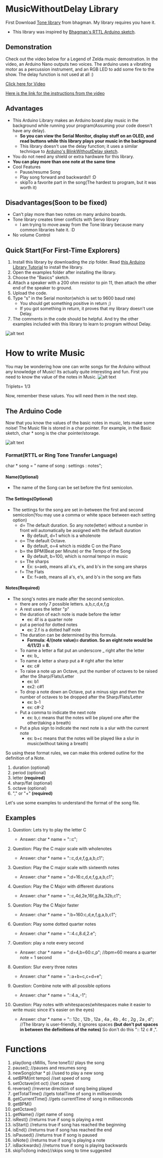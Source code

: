 # MusicWithoutDelay Library
First Download [Tone library](https://github.com/bhagman/Tone) from bhagman. My library requires you have it.
* This library was inspired by [Bhagman's RTTL Arduino sketch](https://github.com/bhagman/Tone/blob/master/examples/RTTTL/RTTTL.pde).

## Demonstration

   Check out the video below for a Legend of Zelda music demostration.  In the video, an Arduino Nano outputs two voices. The arduino uses a vibrating motor as a percussion instrument, and an RGB LED to add some fire to the show.  The delay function is not used at all :)
   
[Click here for Video](https://youtu.be/uoHhlrqZYDI "Demonstration Video")

[Here is the link for the instructions from the video](https://create.arduino.cc/projecthub/nathan_ramanathan/music-without-delay-mp3-player-40e51b?ref=user&ref_id=185277&offset=0)
## Advantages
* This Arduino Library makes an Arduino board play music in the background while running your program(Assuming your code doesn't have any delay).  
  * **So you can view the Serial Monitor, display stuff on an OLED, and read buttons while this library plays your music in the background**
  * This library doesn't use the delay function; it uses a similar technique to [Arduino's BlinkWithoutDelay sketch](https://www.arduino.cc/en/Tutorial/BlinkWithoutDelay).
* You do not need any shield or extra hardware for this library.
* **You can play more than one note at the same time**
* Cool Features
  * Pause/resume Song
  * Play song forward and backwards!! :D 
  * skipTo a favorite part in the song(The hardest to program, but it was worth it)

## Disadvantages(Soon to be fixed)
* Can't play more than two notes on many arduino boards.
* Tone library creates timer conflicts with Servo library
  * I am trying to move away from the Tone library because many common libraries hate it. :D
* No volume Control

## Quick Start(For First-Time Explorers)
   1. Install this library by downloading the zip folder.  Read [this Arduino Library Tutorial](https://www.arduino.cc/en/Guide/Libraries) to install the library.
   2. Open the examples folder after installing the library.  
   3. Choose the "Basics" sketch.
   4. Attach a speaker with a 200 ohm resistor to pin 11, then attach the other end of the speaker to ground.
   5. Upload the code.
   6. Type "s" in the Serial monitor(which is set to 9600 baud rate)
      * You should get something positive in return ;)
      * If you got something in return, it proves that my library doesn't use Delay.
   7. The comments in the code should be helpful.  And try the other examples included with this library to learn to program without Delay.
   
![alt text](https://raw.githubusercontent.com/nathanRamaNoodles/MusicWithoutDelay-LIbrary/master/MusicWithoutDelay.png "Schematic")

# How to write Music

   You may be wondering how one can write songs for the Arduino without any knowledge of Music!  Its actually quite interesting and fun.  First you need to know the value of the notes in Music.
   ![alt text](http://ezstrummer.com/ezriffs/demo/notes_rests.gif "Note Values")
   
   Triplets= 1/3
   
   Now, remember these values.
   You will need them in the next step.
 ## The Arduino Code
 
   Now that you know the values of the basic notes in music, lets make some noise!
 The Music file is stored in a char pointer.  For example, in the Basic sketch, char * song is the char pointer/storage.
 
 ![alt text](https://raw.githubusercontent.com/nathanRamaNoodles/MusicWithoutDelay-LIbrary/master/char%20song.PNG "storage Variable")

### Format(RTTL or Ring Tone Transfer Language)
  char * song =  " name of song : settings : notes";
  #### Name(Optional)
  
  * The name of the Song can be set before the first semicolon.
  
  #### The Settings(Optional)
  
  * The settings for the song are set in-between the first and second semicolon(You may use a comma or white space between each setting option) 
    * d= The default duration. So any note(letter) without a number in front will automatically be assigned with the default duration
      * By default, d=1 which is a wholenote
    * o= The default Octave.
      * By default, o=4 which is middle C on the Piano
    * b= the BPM(Beat per Minute) or the Tempo of the Song
      * By default, b=100, which is normal tempo in music
    * s= The sharps
      * Ex: s=aeb, means all a's, e's, and b's in the song are sharps
    * f= The Flats
      * Ex: f=aeb, means all a's, e's, and b's in the song are flats
  
  #### Notes(Required)
  
  * The song's notes are made after the second semicolon.
    * there are only 7 possible letters. a,b,c,d,e,f,g
    * A rest uses the letter "p"
    * the duration of each note is made before the letter
      * ex: 4f is a quarter note
    * put a period for dotted notes
      * ex: 2.f is a dotted half note
    * The duration can be determined by this formula.
      * **Formula: 4/(note value)= duration.  So an eight note would be 4/(1/2) = 8.**
    * To name a letter a flat put an underscore _ right after the letter
      * ex: b_
    * To name a letter a sharp put a # right after the letter
      * ex: c#
    * To raise a note up an Octave, put the number of octaves to be raised after the Sharp/Flats/Letter
      * ex: b1 
      * ex2: c#1
    * To drop a note down an Octave, put a minus sign and then the number of octaves to be dropped after the Sharp/Flats/Letter
      * ex: b-1
      * ex: c#-2
    * Put a comma to indicate the next note
      * ex: b,c  means that the notes will be played one after the other(taking a breath)
    * Put a plus sign to indicate the next note is a slur with the current note
      * ex: b+c  means that the notes will be played like a slur in music(without taking a breath)
    
So using these format rules, we can make this ordered outline for the definition of a Note.
1. duration   (optional)
2. period     (optional)
3. letter     **(required)**
4. sharp/flat (optional)
5. octave     (optional)
6. "," or "+" **(required)**    
    
Let's use some examples to understand the format of the song file.  

## Examples
1. Question: Lets try to play the letter C    
   * Answer: char * name = "::c";

2. Question: Play the C major scale with wholenotes  
   * Answer: char * name = "::c,d,e,f,g,a,b,c1";

3. Question: Play the C major scale with sixteenth notes
   * Answer: char * name = ":d=16:c,d,e,f,g,a,b,c1";

4. Question: Play the C Major with different durations
   * Answer: char * name = "::c,4d,2e,16f,g,8a,32b,c1";

5. Question: Play the C Major faster
   * Answer: char * name = ":b=160:c,d,e,f,g,a,b,c1";

6. Question: Play some dotted quarter notes
   * Answer: char * name = "::4.c,8.d,2.e";

7. Question: play a note every second
   * Answer: char * name = ":d=4,b=60:c,p";  //bpm=60 means a quarter note = 1 second

8. Question: Slur every three notes
   * Answer: char * name = "::a+b+c,c+d+e";

9. Question: Combine note with all possible options
   * Answer: char * name = "::4.a_-1";
   
10. Question: Play notes with whitespaces(whitespaces make it easier to write music since it's easier on the eyes)
    * Answer: char * name = ":: 12c , 12b , 12a , 4a , 4b , 4c , 2g , 2a , d";  //The library is user-friendly, it ignores spaces **(but don't put spaces in between the definitions of the notes)** So don't do this ":: 12 c # ,".
    

# Functions
  1. play(long cMillis, Tone tone1)// plays the song
  2. pause();           //pauses and resumes song
  3. newSong(char * p)  //used to play a new song
  4. setBPM(int tempo)  //set speed of song
  5. setOctave(int oct) //set octave
  6. reverse()          //reverse direction of song being played
  7. getTotalTime()     //gets totalTime of song in milliseconds
  8. getCurrentTime()   //gets currentTime of song in milliseconds
  9. getBPM()
  10. getOctave()
  11. getName()         //get name of song
  12. isRest()          //returns true if song is playing a rest
  13. isStart()         //returns true if song has reached the beginning
  14. isEnd()           //returns true if song has reached the end
  15. isPaused()        //returns true if song is paused
  16. isNote()          //returns true if song is playing a note
  17. isBackwards()     //returns true if song is playing backwards
  18. skipTo(long index)//skips song to time suggested
